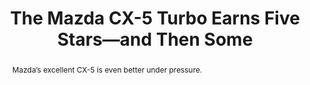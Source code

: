 ---
category: news
title: The Mazda CX-5 Turbo Earns Five Stars—and Then Some
abstract: Mazda’s excellent CX-5 is even better under pressure.
publishedDateTime: 2019-03-14T15:24:01Z
sourceUrl: https://www.automobilemag.com/news/2019-mazda-cx-5-signature-awd-turbo-review/
type: article

provider:
  name: Automobile
  id: V_BB4aEWk_global
tags:
  - Autos

images: 
  - url: assets/images/2019/3/The-Mazda-CX-5-Turbo-Earns-Five-Stars—and-Then-Some-1.jpg
    width: 2048
    height: 1365
    quality: 89
    title: 2019 Mazda CX 5 02
    attribution: 
    focalRegion:
      x1: 1157
      x2: 1157
      y1: 679
      y2: 679

---